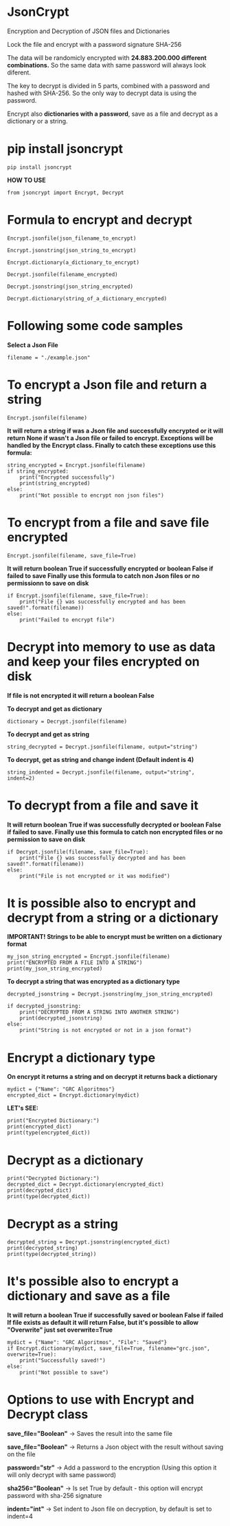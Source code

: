 # JsonCrypt
Encryption and Decryption of JSON files and Dictionaries

Lock the file and encrypt with a password signature SHA-256

The data will be randomicly encrypted with **24.883.200.000 different combinations.**
So the same data with same password will always look diferent.

The key to decrypt is divided in 5 parts, combined with a password and hashed with SHA-256.
So the only way to decrypt data is using the password.

Encrypt also **dictionaries with a password**, save as a file and decrypt as a dictionary or a string.

# **pip install jsoncrypt**
    pip install jsoncrypt

**HOW TO USE**

    from jsoncrypt import Encrypt, Decrypt

# Formula to encrypt and decrypt
    Encrypt.jsonfile(json_filename_to_encrypt)

    Encrypt.jsonstring(json_string_to_encrypt)

    Encrypt.dictionary(a_dictionary_to_encrypt)

    Decrypt.jsonfile(filename_encrypted)

    Decrypt.jsonstring(json_string_encrypted)

    Decrypt.dictionary(string_of_a_dictionary_encrypted)

# Following some code samples

**Select a Json File**
    
    filename = "./example.json"

# To encrypt a Json file and return a string 
    Encrypt.jsonfile(filename)

**It will return a string if was a Json file and successfully encrypted or it will return None if wasn't a Json file or failed to encrypt. Exceptions will be handled by the Encrypt class.
Finally to catch these exceptions use this formula:**

    string_encrypted = Encrypt.jsonfile(filename)
    if string_encrypted:
        print("Encrypted successfully")
        print(string_encrypted)
    else:
        print("Not possible to encrypt non json files")
    

# To encrypt from a file and save file encrypted

    Encrypt.jsonfile(filename, save_file=True)

**It will return boolean True if successfully encrypted or boolean False if failed to save
Finally use this formula to catch non Json files or no permissionn to save on disk**

    if Encrypt.jsonfile(filename, save_file=True):
        print("File {} was successfully encrypted and has been saved!".format(filename))
    else:
        print("Failed to encrypt file")

# **Decrypt into memory to use as data and keep your files encrypted on disk**
**If file is not encrypted it will return a boolean False**

**To decrypt and get as dictionary**

    dictionary = Decrypt.jsonfile(filename)

**To decrypt and get as string**

    string_decrypted = Decrypt.jsonfile(filename, output="string")

**To decrypt, get as string and change indent (Default indent is 4)**

    string_indented = Decrypt.jsonfile(filename, output="string", indent=2)

# To decrypt from a file and save it
**It will return boolean True if was successfully decrypted or boolean False if failed to save.
Finally use this formula to catch non encrypted files or no permission to save on disk**

    if Decrypt.jsonfile(filename, save_file=True):
        print("File {} was successfully decrypted and has been saved!".format(filename))
    else:
        print("File is not encrypted or it was modified")

# It is possible also to encrypt and decrypt from a string or a dictionary
**IMPORTANT! Strings to be able to encrypt must be written on a dictionary format**

    my_json_string_encrypted = Encrypt.jsonfile(filename)
    print("ENCRYPTED FROM A FILE INTO A STRING")
    print(my_json_string_encrypted)

**To decrypt a string that was encrypted as a dictionary type**

    decrypted_jsonstring = Decrypt.jsonstring(my_json_string_encrypted)

    if decrypted_jsonstring:
        print("DECRYPTED FROM A STRING INTO ANOTHER STRING")
        print(decrypted_jsonstring)
    else:
        print("String is not encrypted or not in a json format")

# Encrypt a dictionary type
**On encrypt it returns a string and on decrypt it returns back a dictionary**

    mydict = {"Name": "GRC Algoritmos"}
    encrypted_dict = Encrypt.dictionary(mydict)

**LET's SEE:**

    print("Encrypted Dictionary:")
    print(encrypted_dict)
    print(type(encrypted_dict))

# Decrypt as a dictionary

    print("Decrypted Dictionary:")
    decrypted_dict = Decrypt.dictionary(encrypted_dict)
    print(decrypted_dict)
    print(type(decrypted_dict))

# Decrypt as a string

    decrypted_string = Decrypt.jsonstring(encrypted_dict)
    print(decrypted_string)
    print(type(decrypted_string))

# It's possible also to encrypt a dictionary and save as a file
**It will return a boolean True if successfully saved or boolean False if failed
If file exists as default it will return False, but it's possible to allow "Overwrite" just set overwrite=True**

    mydict = {"Name": "GRC Algoritmos", "File": "Saved"}
    if Encrypt.dictionary(mydict, save_file=True, filename="grc.json", overwrite=True):
        print("Successfully saved!")
    else:
        print("Not possible to save")

# Options to use with Encrypt and Decrypt class

**save_file="Boolean"**  -> Saves the result into the same file

**save_file="Boolean"**  -> Returns a Json object with the result without saving on the file

**password="str"**       -> Add a password to the encryption (Using this option it will only decrypt with same password)

**sha256="Boolean"**     -> Is set True by default - this option will encrypt password with sha-256 signature

**indent="int"**         -> Set indent to Json file on decryption, by default is set to indent=4
